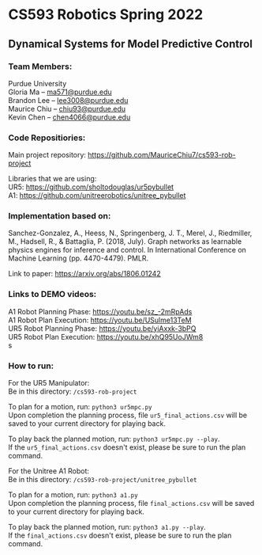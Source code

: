 # CS593 Robotics Spring 2022

## Dynamical Systems for Model Predictive Control

### Team Members:
Purdue University   <br />
Gloria Ma – ma571@purdue.edu        <br />
Brandon Lee – lee3008@purdue.edu    <br />
Maurice Chiu – chiu93@purdue.edu    <br />
Kevin Chen – chen4066@purdue.edu    <br />

### Code Repositiories:
Main project repository: https://github.com/MauriceChiu7/cs593-rob-project

Libraries that we are using:    <br />
UR5: https://github.com/sholtodouglas/ur5pybullet       <br />
A1: https://github.com/unitreerobotics/unitree_pybullet <br />

### Implementation based on:
Sanchez-Gonzalez, A., Heess, N., Springenberg, J. T., Merel, J., Riedmiller, M., Hadsell, R., & Battaglia, P. (2018, July). Graph networks as learnable physics engines for inference and control. In International Conference on Machine Learning (pp. 4470-4479). PMLR.

Link to paper: https://arxiv.org/abs/1806.01242

### Links to DEMO videos:
A1 Robot Planning Phase:  https://youtu.be/sz_-2mRpAds  <br />
A1 Robot Plan Execution:  https://youtu.be/USulme13TeM  <br />
UR5 Robot Planning Phase: https://youtu.be/yiAxxk-3bPQ  <br />
UR5 Robot Plan Execution: https://youtu.be/xhQ95UoJWm8  <br />s

### How to run:
For the UR5 Manipulator:    <br />
Be in this directory: `/cs593-rob-project`

To plan for a motion, run: `python3 ur5mpc.py`  <br />
Upon completion the planning process, file `ur5_final_actions.csv` will be saved to your current directory for playing back.

To play back the planned motion, run: `python3 ur5mpc.py --play`.   <br />
If the `ur5_final_actions.csv` doesn't exist, please be sure to run the plan command.

For the Unitree A1 Robot:   <br />
Be in this directory: `/cs593-rob-project/unitree_pybullet`

To plan for a motion, run: `python3 a1.py`  <br />
Upon completion the planning process, file `final_actions.csv` will be saved to your current directory for playing back.

To play back the planned motion, run: `python3 a1.py --play`.   <br />
If the `final_actions.csv` doesn't exist, please be sure to run the plan command.